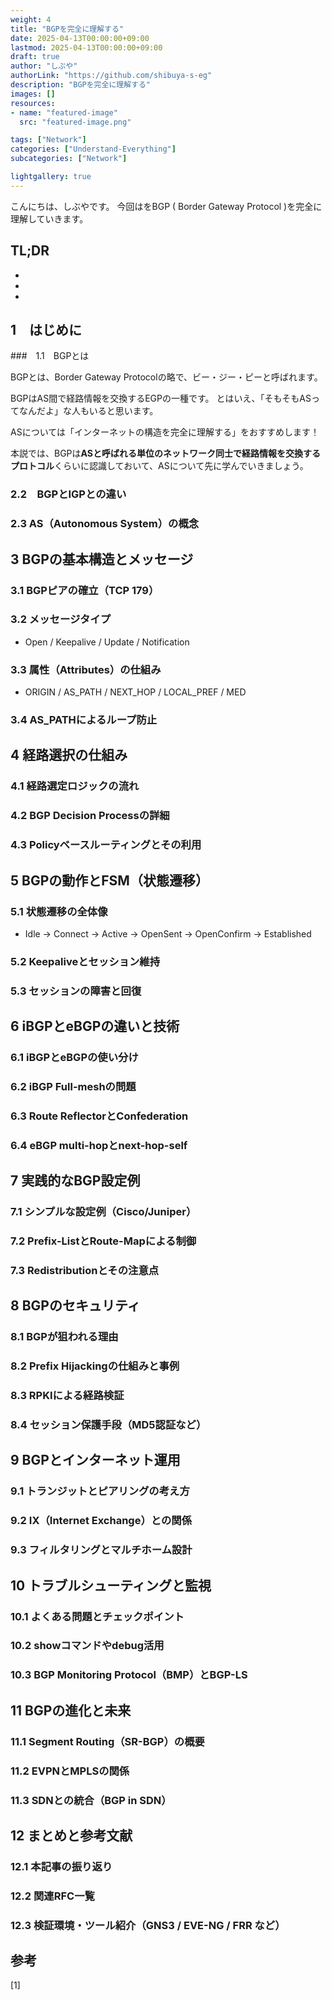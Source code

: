 ```yaml
---
weight: 4
title: "BGPを完全に理解する"
date: 2025-04-13T00:00:00+09:00
lastmod: 2025-04-13T00:00:00+09:00
draft: true
author: "しぶや"
authorLink: "https://github.com/shibuya-s-eg"
description: "BGPを完全に理解する"
images: []
resources:
- name: "featured-image"
  src: "featured-image.png"

tags: ["Network"]
categories: ["Understand-Everything"]
subcategories: ["Network"]

lightgallery: true
---
```


<!--
Todo:
- TLDR

-->


こんにちは、しぶやです。
今回はをBGP ( Border Gateway Protocol )を完全に理解していきます。


## TL;DR

*
*
*

## 1　はじめに
###　1.1　BGPとは

BGPとは、Border Gateway Protocolの略で、ビー・ジー・ピーと呼ばれます。

BGPはAS間で経路情報を交換するEGPの一種です。
とはいえ、「そもそもASってなんだよ」な人もいると思います。

ASについては「インターネットの構造を完全に理解する」をおすすめします！

本説では、BGPは**ASと呼ばれる単位のネットワーク同士で経路情報を交換するプロトコル**くらいに認識しておいて、ASについて先に学んでいきましょう。


### 2.2　BGPとIGPとの違い
### 2.3 AS（Autonomous System）の概念

## 3 BGPの基本構造とメッセージ
### 3.1 BGPピアの確立（TCP 179）
### 3.2 メッセージタイプ
- Open / Keepalive / Update / Notification
### 3.3 属性（Attributes）の仕組み
- ORIGIN / AS_PATH / NEXT_HOP / LOCAL_PREF / MED
### 3.4 AS_PATHによるループ防止

## 4 経路選択の仕組み
### 4.1 経路選定ロジックの流れ
### 4.2 BGP Decision Processの詳細
### 4.3 Policyベースルーティングとその利用

## 5 BGPの動作とFSM（状態遷移）
### 5.1 状態遷移の全体像
- Idle → Connect → Active → OpenSent → OpenConfirm → Established
### 5.2 Keepaliveとセッション維持
### 5.3 セッションの障害と回復

## 6 iBGPとeBGPの違いと技術
### 6.1 iBGPとeBGPの使い分け
### 6.2 iBGP Full-meshの問題
### 6.3 Route ReflectorとConfederation
### 6.4 eBGP multi-hopとnext-hop-self

## 7 実践的なBGP設定例
### 7.1 シンプルな設定例（Cisco/Juniper）
### 7.2 Prefix-ListとRoute-Mapによる制御
### 7.3 Redistributionとその注意点

## 8 BGPのセキュリティ
### 8.1 BGPが狙われる理由
### 8.2 Prefix Hijackingの仕組みと事例
### 8.3 RPKIによる経路検証
### 8.4 セッション保護手段（MD5認証など）

## 9 BGPとインターネット運用
### 9.1 トランジットとピアリングの考え方
### 9.2 IX（Internet Exchange）との関係
### 9.3 フィルタリングとマルチホーム設計

## 10 トラブルシューティングと監視
### 10.1 よくある問題とチェックポイント
### 10.2 showコマンドやdebug活用
### 10.3 BGP Monitoring Protocol（BMP）とBGP-LS

## 11 BGPの進化と未来
### 11.1 Segment Routing（SR-BGP）の概要
### 11.2 EVPNとMPLSの関係
### 11.3 SDNとの統合（BGP in SDN）

## 12 まとめと参考文献
### 12.1 本記事の振り返り
### 12.2 関連RFC一覧
### 12.3 検証環境・ツール紹介（GNS3 / EVE-NG / FRR など）




## 参考

[1] []()
